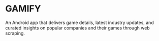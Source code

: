 # GAMIFY
An Android app that delivers game details, latest industry updates, and curated insights on popular companies and their games through web scraping.
